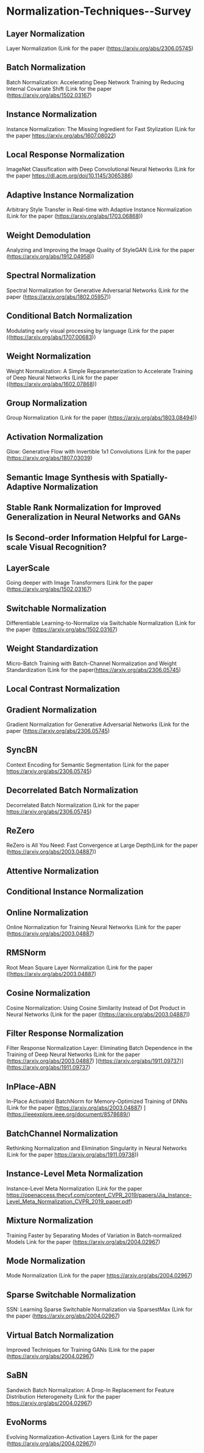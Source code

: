 # Normalization-Techniques--Survey


 ##  Layer Normalization
 
 Layer Normalization  (Link for the paper (https://arxiv.org/abs/2306.05745)
 
 ##  Batch Normalization
 Batch Normalization: Accelerating Deep Network Training by Reducing Internal Covariate Shift (Link for the paper (https://arxiv.org/abs/1502.03167)

## Instance Normalization
 Instance Normalization: The Missing Ingredient for Fast Stylization  (Link for the paper https://arxiv.org/abs/1607.08022)

## Local Response Normalization
 ImageNet Classification with Deep Convolutional Neural Networks (Link for the paper https://dl.acm.org/doi/10.1145/3065386)

## Adaptive Instance Normalization
 Arbitrary Style Transfer in Real-time with Adaptive Instance Normalization (Link for the paper (https://arxiv.org/abs/1703.06868)) 
 
## Weight Demodulation
 Analyzing and Improving the Image Quality of StyleGAN (Link for the paper (https://arxiv.org/abs/1912.04958))

## Spectral Normalization
 Spectral Normalization for Generative Adversarial Networks  (Link for the paper (https://arxiv.org/abs/1802.05957))

 ## Conditional Batch Normalization
 Modulating early visual processing by language  (Link for the paper ((https://arxiv.org/abs/1707.00683))


 ## Weight Normalization
 Weight Normalization: A Simple Reparameterization to Accelerate Training of Deep Neural Networks (Link for the paper ((https://arxiv.org/abs/1602.07868))

## Group Normalization
 Group Normalization  (Link for the paper (https://arxiv.org/abs/1803.08494))

 ## Activation Normalization
 Glow: Generative Flow with Invertible 1x1 Convolutions  (Link for the paper (https://arxiv.org/abs/1807.03039)


 ## Semantic Image Synthesis with Spatially-Adaptive Normalization

 
## Stable Rank Normalization for Improved Generalization in Neural Networks and GANs


## Is Second-order Information Helpful for Large-scale Visual Recognition?

## LayerScale
 Going deeper with Image Transformers (Link for the paper (https://arxiv.org/abs/1502.03167)
 ## Switchable Normalization
 Differentiable Learning-to-Normalize via Switchable Normalization (Link for the paper (https://arxiv.org/abs/1502.03167)
 ## Weight Standardization
 Micro-Batch Training with Batch-Channel Normalization and Weight Standardization (Link for the paper(https://arxiv.org/abs/2306.05745)

##  Local Contrast Normalization

 ## Gradient Normalization
 Gradient Normalization for Generative Adversarial Networks  (Link for the paper (https://arxiv.org/abs/2306.05745)

 ## SyncBN
 Context Encoding for Semantic Segmentation (Link for the paper https://arxiv.org/abs/2306.05745)

 ## Decorrelated Batch Normalization
 Decorrelated Batch Normalization  (Link for the paper https://arxiv.org/abs/2306.05745)
 ## ReZero
 ReZero is All You Need: Fast Convergence at Large Depth(Link for the paper (https://arxiv.org/abs/2003.04887))
	
##  Attentive Normalization
 
 ## Conditional Instance Normalization
 
 ## Online Normalization
 Online Normalization for Training Neural Networks (Link for the paper (https://arxiv.org/abs/2003.04887)

 ## RMSNorm
 Root Mean Square Layer Normalization  (Link for the paper ([https://arxiv.org/abs/2003.04887)


 ## Cosine Normalization
 Cosine Normalization: Using Cosine Similarity Instead of Dot Product in Neural Networks  (Link for the paper ([https://arxiv.org/abs/2003.04887])


 ## Filter Response Normalization
 Filter Response Normalization Layer: Eliminating Batch Dependence in the Training of Deep Neural Networks (Link for the paper (https://arxiv.org/abs/2003.04887)
](https://arxiv.org/abs/1911.09737)](https://arxiv.org/abs/1911.09737)

 ## InPlace-ABN
 In-Place Activate)d BatchNorm for Memory-Optimized Training of DNNs (Link for the paper (https://arxiv.org/abs/2003.04887)
](https://ieeexplore.ieee.org/document/8578689/)

 ## BatchChannel Normalization
 Rethinking Normalization and Elimination Singularity in Neural Networks (Link for the paper https://arxiv.org/abs/1911.09738))

 ## Instance-Level Meta Normalization
 Instance-Level Meta Normalization  (Link for the paper  https://openaccess.thecvf.com/content_CVPR_2019/papers/Jia_Instance-Level_Meta_Normalization_CVPR_2019_paper.pdf)

##  Mixture Normalization
 Training Faster by Separating Modes of Variation in Batch-normalized Models Link for the paper (https://arxiv.org/abs/2004.02967)


## Mode Normalization
 Mode Normalization (Link for the paper https://arxiv.org/abs/2004.02967)

## Sparse Switchable Normalization
 SSN: Learning Sparse Switchable Normalization via SparsestMax (Link for the paper (https://arxiv.org/abs/2004.02967)
## Virtual Batch Normalization
 Improved Techniques for Training GANs (Link for the paper (https://arxiv.org/abs/2004.02967)
 ## SaBN
 Sandwich Batch Normalization: A Drop-In Replacement for Feature Distribution Heterogeneity (Link for the paper https://arxiv.org/abs/2004.02967)

 ## EvoNorms
 Evolving Normalization-Activation Layers (Link for the paper (https://arxiv.org/abs/2004.02967))




